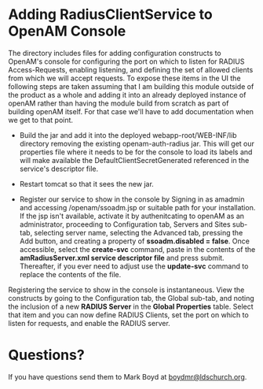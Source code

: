 # Adding RadiusClientService to OpenAM Console

The directory includes files for adding configuration constructs to OpenAM's console for configuring the port on which
to listen for RADIUS Access-Requests, enabling listening, and defining the set of allowed clients from which we will 
accept requests. To expose these items in the UI the following steps are taken assuming that I am building this
module outside of the product as a whole and adding it into an already deployed instance of openAM rather than having
the module build from scratch as part of building openAM itself. For that case we'll have to add documentation
when we get to that point.  

* Build the jar and add it into the deployed webapp-root/WEB-INF/lib directory removing the existing openam-auth-radius
jar. This will get our properties file where it needs to be for the console to load its labels and will make available the 
DefaultClientSecretGenerated referenced in the service's descriptor file.

* Restart tomcat so that it sees the new jar.

* Register our service to show in the console by Signing in as amadmin and accessing /openam/ssoadm.jsp or suitable path
for your installation. If the jsp isn't available, activate it by authenitcating
to openAM as an administrator, proceeding to Configuration tab, Servers and Sites sub-tab, selecting server name,
selecting the Advanced tab, pressing the Add button, and creating a property of __ssoadm.disabled = false__. Once
accessible, select the __create-svc__ command, paste in the contents of the __amRadiusServer.xml service descriptor file__ and 
press submit. Thereafter, if you ever need to adjust use the __update-svc__ command to replace the contents of the file. 

Registering the service to show in the console is instantaneous. View the constructs by going to the Configuration tab,
the Global sub-tab, and noting the inclusion of a new __RADIUS Server__ in the __Global Properties__ table. Select that
item and you can now define RADIUS Clients, set the port on which to listen for requests, and enable the RADIUS server.


# Questions?

If you have questions send them to Mark Boyd
at boydmr@ldschurch.org.

